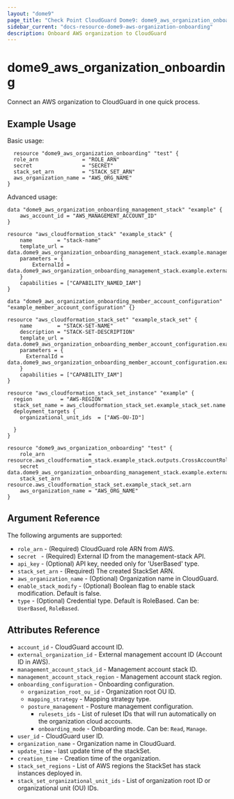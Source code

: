 ```yaml
---
layout: "dome9"
page_title: "Check Point CloudGuard Dome9: dome9_aws_organization_onboarding"
sidebar_current: "docs-resource-dome9-aws-organization-onboarding"
description: Onboard AWS organization to CloudGuard
---
```


# dome9_aws_organization_onboarding

Connect an AWS organization to CloudGuard in one quick process.

## Example Usage

Basic usage:

```hcl
  resource "dome9_aws_organization_onboarding" "test" {
  role_arn              = "ROLE_ARN"
  secret                = "SECRET"
  stack_set_arn         = "STACK_SET_ARN"
  aws_organization_name = "AWS_ORG_NAME"
}
```

Advanced usage:

```hcl
data "dome9_aws_organization_onboarding_management_stack" "example" {
    aws_account_id = "AWS_MANAGEMENT_ACCOUNT_ID"
}

resource "aws_cloudformation_stack" "example_stack" {
    name        = "stack-name"
    template_url = data.dome9_aws_organization_onboarding_management_stack.example.management_cft_url
    parameters = {
        ExternalId = data.dome9_aws_organization_onboarding_management_stack.example.external_id
    }
    capabilities = ["CAPABILITY_NAMED_IAM"]
}

data "dome9_aws_organization_onboarding_member_account_configuration" "example_member_account_configuration" {}

resource "aws_cloudformation_stack_set" "example_stack_set" {
    name        = "STACK-SET-NAME"
    description = "STACK-SET-DESCRIPTION"
    template_url = data.dome9_aws_organization_onboarding_member_account_configuration.example_member_account_configuration.onboarding_cft_url
    parameters = {
      ExternalId = data.dome9_aws_organization_onboarding_member_account_configuration.example_member_account_configuration.external_id
    }
    capabilities = ["CAPABILITY_IAM"]
}

resource "aws_cloudformation_stack_set_instance" "example" {
  region         = "AWS-REGION"
  stack_set_name = aws_cloudformation_stack_set.example_stack_set.name
  deployment_targets {
    organizational_unit_ids  = ["AWS-OU-ID"]
  
  }
}

resource "dome9_aws_organization_onboarding" "test" {
    role_arn              = resource.aws_cloudformation_stack.example_stack.outputs.CrossAccountRoleArn
    secret                = data.dome9_aws_organization_onboarding_management_stack.example.external_id
    stack_set_arn         = resource.aws_cloudformation_stack_set.example_stack_set.arn
    aws_organization_name = "AWS_ORG_NAME"
}
```

## Argument Reference

The following arguments are supported:

* `role_arn` - (Required) CloudGuard role ARN from AWS.
* `secret ` - (Required) External ID from the management-stack API.
* `api_key` - (Optional) API key, needed only for 'UserBased' type.
* `stack_set_arn` - (Required) The created StackSet ARN.
* `aws_organization_name` - (Optional) Organization name in CloudGuard.
* `enable_stack_modify` - (Optional) Boolean flag to enable stack modification. Default is false.
* `type` - (Optional) Credential type. Default is RoleBased. Can be: `UserBased`, `RoleBased`.

  
## Attributes Reference

* `account_id` - CloudGuard account ID.
* `external_organization_id` - External management account ID (Account ID in AWS).
* `management_account_stack_id` - Management account stack ID.
* `management_account_stack_region` - Management account stack region.
* `onboarding_configuration` - Onboarding configuration.
  * `organization_root_ou_id` - Organization root OU ID.
  * `mapping_strategy` - Mapping strategy type.
  * `posture_management` - Posture management configuration.
    * `rulesets_ids` - List of ruleset IDs that will run automatically on the organization cloud accounts.
    * `onboarding_mode` - Onboarding mode. Can be: `Read`, `Manage`.
* `user_id` - CloudGuard user ID. 
* `organization_name` - Organization name in CloudGuard.
* `update_time` - last update time of the stackSet.
* `creation_time` - Creation time of the organization.
* `stack_set_regions` - List of AWS regions the StackSet has stack instances deployed in.
* `stack_set_organizational_unit_ids` - List of organization root ID or organizational unit (OU) IDs.

































 